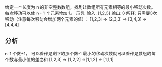 给定一个长度为 n 的非空整数数组，找到让数组所有元素相等的最小移动次数。每次移动可以使 n - 1 个元素增加 1。
示例:
输入:
[1,2,3]
输出:
3
解释:
只需要3次移动（注意每次移动会增加两个元素的值）：
[1,2,3]  =>  [2,3,3]  =>  [3,4,3]  =>  [4,4,4]

## 分析
n-1 个数+1，
可以看作是剩下的那个数-1
最小的移动次数就可以看作是数组的每个数与最小值的差之和
[1,2,3] => [1,2,2] =>[1,1,2] => [1,1,1]